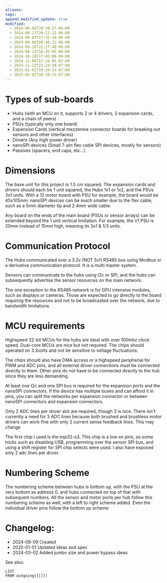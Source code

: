 ```yaml
---
aliases: 
tags: 
append_modified_update: true
modified:
  - 2024-08-09T20:39:57-06:00
  - 2024-08-11T20:12:22-06:00
  - 2024-09-07T17:55:38-06:00
  - 2024-09-08T09:46:12-06:00
  - 2024-09-16T21:17:40-06:00
  - 2024-09-23T18:45:05-06:00
  - 2024-10-19T17:45:06-06:00
  - 2024-11-06T17:24:05-07:00
  - 2024-11-22T22:24:30-07:00
  - 2025-01-01T19:29:53-07:00
  - 2025-03-02T16:29:23-07:00
---
```

# Types of sub-boards
- Hubs (with an MCU on it, supports 2 or 4 drivers, 2 expansion cards, and a chain of peers)
- PSUs (typically only one board)
- Expansion Cards (vertical mezzenine connector boards for breaking out sensors and other interfaces)
- Drivers (Any high power driver)
- nanoSPI devices (Small 7-pin flex cable SPI devices, mostly for sensors)
- Passives (spacers, end caps, etc...)

# Dimensions
The base unit for this project is 1.5 cm squared. The expansion cards and drivers should each be 1 unit squared, the Hubs 1x1 or 1x2, and the PSUs 3x1 units. With a 12 motor board with PSU for example, the board would be 45x105mm. nanoSPI devices can be much smaller due to the flex cable, such as a 5mm diameter tip and 2.4mm wide cable.

Any board on the ends of the main board (PSUs or sensor arrays) can be extended beyond the 1 unit vertical limitation. For example, the V1 PSU is 20mm instead of 15mm high, meaning its 3x1 & 1/3 units.

# Communication Protocol
The Hubs communicated over a 3.3v (NOT 5v!) RS485 bus using Modbus or a derivative communication protocol. It is a multi master system.

Sensors can communicate to the hubs using I2c or SPI, and the hubs can subsequently advertise the sensor resources on the main network.

The one exception to the RS485 network is for GPU intensive modules, such as displays or cameras. Those are expected to go directly to the board requiring the resources and not to be broadcasted over the network, due to bandwidth limitations.

# MCU requirements
Highspeed 32-bit MCUs for the hubs are ideal with over 100mhz clock speed. Dual-core MCUs are nice but not required. The chips should operated on 3.3volts and not be sensitive to voltage fluctuations. 

The chips should also have DMA access or a highspeed peripherial for PWM and ADC pins, and all external driver connections must be connected directly to them. Other pins do not have to be connected directly to the hub since they are less demanding. 

At least one I2c and one SPI bus is required for the expansion ports and the nanoSPI connectors. If the device has multiple buses and can afford it in pins, you can split the networks per expansion connector or between nanoSPI connectors and expansion connectors.

Only 2 ADC lines per driver slot are required, though 3 is nice. There isn't currently a need for 3 ADC lines because both brushed and brushless motor drivers can work fine with only 2 current sense feedback lines. This may change

The first chip I used is the esp32-s3. This chip is a low on pins, so some tricks such as disabling USB, programming over the sensor SPI bus, and using a shift register for SPI chip selects were used. I also have exposed only 2 adc lines per driver.

# Numbering Scheme
The numbering scheme between hubs is bottom up, with the PSU at the very bottom as address 0, and hubs connected on top of that with subsequent numbers. All the sensor and motor ports per hub follow this numbering scheme as well, with a left to right scheme added. Even the individual driver pins follow the bottom up scheme

# Changelog:
- 2024-08-09 Created
- 2025-01-01 Updated ideas and spec
- 2024-03-02 Added jumbo size and power bypass ideas

See also:
```dataview
LIST
FROM outgoing([[]])
```